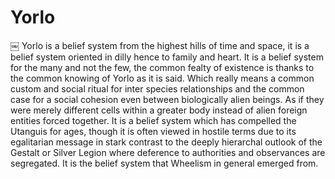 # Yorlo
￼
Yorlo is a belief system from the highest hills of time and space, it is a belief system oriented in dilly hence to family and heart.  It is a belief system for the many and not the few, the common fealty of existence is thanks to the common knowing of Yorlo as it is said.  Which really means a common custom and social ritual for inter species relationships and the common case for a social cohesion even between biologically alien beings.  As if they were merely different cells within a greater body instead of alien foreign entities forced together.  It is a belief system which has compelled the Utanguis for ages, though it is often viewed in hostile terms due to its egalitarian message in stark contrast to the deeply hierarchal outlook of the Gestalt or Silver Legion where deference to authorities and observances are segregated.  It is the belief system that Wheelism in general emerged from.

